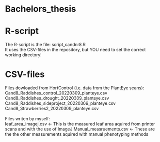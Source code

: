 # Bachelors_thesis

# R-script
The R-script is the file: script_candnr8.R \
It uses the CSV-files in the repository, but YOU need to set the correct working directory! 

# CSV-files
Files dowloaded from HortControl (i.e. data from the PlantEye scans): \
Cand8_Raddishes_control_20220309_planteye.csv \
Cand8_Raddishes_drought_20220309_planteye.csv \
Cand8_Raddishes_sideproject_20220309_planteye.csv \
Cand8_Strawberries2_20220309_planteye.csv \
\
Files writen by myself: \
leaf_area_imagej.csv      <- This is the measured leaf area aquired from printer scans and with the use of ImageJ
Manual_measruements.csv   <- These are the the other measurements aquired with manual phenotyping methods
